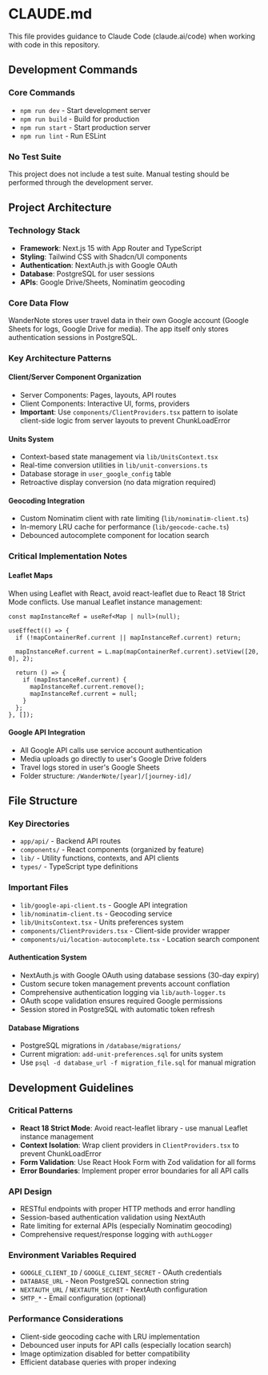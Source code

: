 # CLAUDE.md

This file provides guidance to Claude Code (claude.ai/code) when working with code in this repository.

## Development Commands

### Core Commands
- `npm run dev` - Start development server
- `npm run build` - Build for production
- `npm run start` - Start production server
- `npm run lint` - Run ESLint

### No Test Suite
This project does not include a test suite. Manual testing should be performed through the development server.

## Project Architecture

### Technology Stack
- **Framework**: Next.js 15 with App Router and TypeScript
- **Styling**: Tailwind CSS with Shadcn/UI components
- **Authentication**: NextAuth.js with Google OAuth
- **Database**: PostgreSQL for user sessions
- **APIs**: Google Drive/Sheets, Nominatim geocoding

### Core Data Flow
WanderNote stores user travel data in their own Google account (Google Sheets for logs, Google Drive for media). The app itself only stores authentication sessions in PostgreSQL.

### Key Architecture Patterns

#### Client/Server Component Organization
- Server Components: Pages, layouts, API routes
- Client Components: Interactive UI, forms, providers
- **Important**: Use `components/ClientProviders.tsx` pattern to isolate client-side logic from server layouts to prevent ChunkLoadError

#### Units System
- Context-based state management via `lib/UnitsContext.tsx`
- Real-time conversion utilities in `lib/unit-conversions.ts`
- Database storage in `user_google_config` table
- Retroactive display conversion (no data migration required)

#### Geocoding Integration
- Custom Nominatim client with rate limiting (`lib/nominatim-client.ts`)
- In-memory LRU cache for performance (`lib/geocode-cache.ts`)
- Debounced autocomplete component for location search

### Critical Implementation Notes

#### Leaflet Maps
When using Leaflet with React, avoid react-leaflet due to React 18 Strict Mode conflicts. Use manual Leaflet instance management:

```tsx
const mapInstanceRef = useRef<Map | null>(null);

useEffect(() => {
  if (!mapContainerRef.current || mapInstanceRef.current) return;
  
  mapInstanceRef.current = L.map(mapContainerRef.current).setView([20, 0], 2);
  
  return () => {
    if (mapInstanceRef.current) {
      mapInstanceRef.current.remove();
      mapInstanceRef.current = null;
    }
  };
}, []);
```

#### Google API Integration
- All Google API calls use service account authentication
- Media uploads go directly to user's Google Drive folders
- Travel logs stored in user's Google Sheets
- Folder structure: `/WanderNote/[year]/[journey-id]/`

## File Structure

### Key Directories
- `app/api/` - Backend API routes
- `components/` - React components (organized by feature)
- `lib/` - Utility functions, contexts, and API clients
- `types/` - TypeScript type definitions

### Important Files
- `lib/google-api-client.ts` - Google API integration
- `lib/nominatim-client.ts` - Geocoding service
- `lib/UnitsContext.tsx` - Units preferences system
- `components/ClientProviders.tsx` - Client-side provider wrapper
- `components/ui/location-autocomplete.tsx` - Location search component

#### Authentication System
- NextAuth.js with Google OAuth using database sessions (30-day expiry)
- Custom secure token management prevents account conflation
- Comprehensive authentication logging via `lib/auth-logger.ts`
- OAuth scope validation ensures required Google permissions
- Session stored in PostgreSQL with automatic token refresh

#### Database Migrations
- PostgreSQL migrations in `/database/migrations/`
- Current migration: `add-unit-preferences.sql` for units system
- Use `psql -d database_url -f migration_file.sql` for manual migration

## Development Guidelines

### Critical Patterns
- **React 18 Strict Mode**: Avoid react-leaflet library - use manual Leaflet instance management
- **Context Isolation**: Wrap client providers in `ClientProviders.tsx` to prevent ChunkLoadError
- **Form Validation**: Use React Hook Form with Zod validation for all forms
- **Error Boundaries**: Implement proper error boundaries for all API calls

### API Design
- RESTful endpoints with proper HTTP methods and error handling
- Session-based authentication validation using NextAuth
- Rate limiting for external APIs (especially Nominatim geocoding)
- Comprehensive request/response logging with `authLogger`

### Environment Variables Required
- `GOOGLE_CLIENT_ID` / `GOOGLE_CLIENT_SECRET` - OAuth credentials
- `DATABASE_URL` - Neon PostgreSQL connection string
- `NEXTAUTH_URL` / `NEXTAUTH_SECRET` - NextAuth configuration
- `SMTP_*` - Email configuration (optional)

### Performance Considerations
- Client-side geocoding cache with LRU implementation
- Debounced user inputs for API calls (especially location search)
- Image optimization disabled for better compatibility
- Efficient database queries with proper indexing